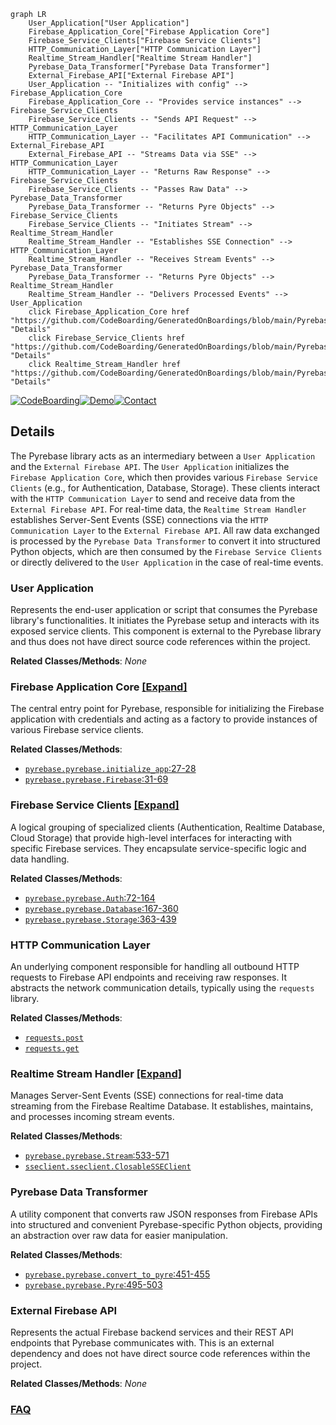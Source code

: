 ```mermaid
graph LR
    User_Application["User Application"]
    Firebase_Application_Core["Firebase Application Core"]
    Firebase_Service_Clients["Firebase Service Clients"]
    HTTP_Communication_Layer["HTTP Communication Layer"]
    Realtime_Stream_Handler["Realtime Stream Handler"]
    Pyrebase_Data_Transformer["Pyrebase Data Transformer"]
    External_Firebase_API["External Firebase API"]
    User_Application -- "Initializes with config" --> Firebase_Application_Core
    Firebase_Application_Core -- "Provides service instances" --> Firebase_Service_Clients
    Firebase_Service_Clients -- "Sends API Request" --> HTTP_Communication_Layer
    HTTP_Communication_Layer -- "Facilitates API Communication" --> External_Firebase_API
    External_Firebase_API -- "Streams Data via SSE" --> HTTP_Communication_Layer
    HTTP_Communication_Layer -- "Returns Raw Response" --> Firebase_Service_Clients
    Firebase_Service_Clients -- "Passes Raw Data" --> Pyrebase_Data_Transformer
    Pyrebase_Data_Transformer -- "Returns Pyre Objects" --> Firebase_Service_Clients
    Firebase_Service_Clients -- "Initiates Stream" --> Realtime_Stream_Handler
    Realtime_Stream_Handler -- "Establishes SSE Connection" --> HTTP_Communication_Layer
    Realtime_Stream_Handler -- "Receives Stream Events" --> Pyrebase_Data_Transformer
    Pyrebase_Data_Transformer -- "Returns Pyre Objects" --> Realtime_Stream_Handler
    Realtime_Stream_Handler -- "Delivers Processed Events" --> User_Application
    click Firebase_Application_Core href "https://github.com/CodeBoarding/GeneratedOnBoardings/blob/main/Pyrebase/Firebase_Application_Core.md" "Details"
    click Firebase_Service_Clients href "https://github.com/CodeBoarding/GeneratedOnBoardings/blob/main/Pyrebase/Firebase_Service_Clients.md" "Details"
    click Realtime_Stream_Handler href "https://github.com/CodeBoarding/GeneratedOnBoardings/blob/main/Pyrebase/Realtime_Stream_Handler.md" "Details"
```

[![CodeBoarding](https://img.shields.io/badge/Generated%20by-CodeBoarding-9cf?style=flat-square)](https://github.com/CodeBoarding/GeneratedOnBoardings)[![Demo](https://img.shields.io/badge/Try%20our-Demo-blue?style=flat-square)](https://www.codeboarding.org/demo)[![Contact](https://img.shields.io/badge/Contact%20us%20-%20contact@codeboarding.org-lightgrey?style=flat-square)](mailto:contact@codeboarding.org)

## Details

The Pyrebase library acts as an intermediary between a `User Application` and the `External Firebase API`. The `User Application` initializes the `Firebase Application Core`, which then provides various `Firebase Service Clients` (e.g., for Authentication, Database, Storage). These clients interact with the `HTTP Communication Layer` to send and receive data from the `External Firebase API`. For real-time data, the `Realtime Stream Handler` establishes Server-Sent Events (SSE) connections via the `HTTP Communication Layer` to the `External Firebase API`. All raw data exchanged is processed by the `Pyrebase Data Transformer` to convert it into structured Python objects, which are then consumed by the `Firebase Service Clients` or directly delivered to the `User Application` in the case of real-time events.

### User Application
Represents the end-user application or script that consumes the Pyrebase library's functionalities. It initiates the Pyrebase setup and interacts with its exposed service clients. This component is external to the Pyrebase library and thus does not have direct source code references within the project.


**Related Classes/Methods**: _None_

### Firebase Application Core [[Expand]](./Firebase_Application_Core.md)
The central entry point for Pyrebase, responsible for initializing the Firebase application with credentials and acting as a factory to provide instances of various Firebase service clients.


**Related Classes/Methods**:

- <a href="https://github.com/thisbejim/Pyrebase/blob/master/pyrebase/pyrebase.py#L27-L28" target="_blank" rel="noopener noreferrer">`pyrebase.pyrebase.initialize_app`:27-28</a>
- <a href="https://github.com/thisbejim/Pyrebase/blob/master/pyrebase/pyrebase.py#L31-L69" target="_blank" rel="noopener noreferrer">`pyrebase.pyrebase.Firebase`:31-69</a>


### Firebase Service Clients [[Expand]](./Firebase_Service_Clients.md)
A logical grouping of specialized clients (Authentication, Realtime Database, Cloud Storage) that provide high-level interfaces for interacting with specific Firebase services. They encapsulate service-specific logic and data handling.


**Related Classes/Methods**:

- <a href="https://github.com/thisbejim/Pyrebase/blob/master/pyrebase/pyrebase.py#L72-L164" target="_blank" rel="noopener noreferrer">`pyrebase.pyrebase.Auth`:72-164</a>
- <a href="https://github.com/thisbejim/Pyrebase/blob/master/pyrebase/pyrebase.py#L167-L360" target="_blank" rel="noopener noreferrer">`pyrebase.pyrebase.Database`:167-360</a>
- <a href="https://github.com/thisbejim/Pyrebase/blob/master/pyrebase/pyrebase.py#L363-L439" target="_blank" rel="noopener noreferrer">`pyrebase.pyrebase.Storage`:363-439</a>


### HTTP Communication Layer
An underlying component responsible for handling all outbound HTTP requests to Firebase API endpoints and receiving raw responses. It abstracts the network communication details, typically using the `requests` library.


**Related Classes/Methods**:

- <a href="https://github.com/thisbejim/Pyrebase/blob/master/pyrebase/pyrebase.py" target="_blank" rel="noopener noreferrer">`requests.post`</a>
- <a href="https://github.com/thisbejim/Pyrebase/blob/master/pyrebase/pyrebase.py" target="_blank" rel="noopener noreferrer">`requests.get`</a>


### Realtime Stream Handler [[Expand]](./Realtime_Stream_Handler.md)
Manages Server-Sent Events (SSE) connections for real-time data streaming from the Firebase Realtime Database. It establishes, maintains, and processes incoming stream events.


**Related Classes/Methods**:

- <a href="https://github.com/thisbejim/Pyrebase/blob/master/pyrebase/pyrebase.py#L533-L571" target="_blank" rel="noopener noreferrer">`pyrebase.pyrebase.Stream`:533-571</a>
- <a href="https://github.com/thisbejim/Pyrebase/blob/master/sseclient/sseclient.py" target="_blank" rel="noopener noreferrer">`sseclient.sseclient.ClosableSSEClient`</a>


### Pyrebase Data Transformer
A utility component that converts raw JSON responses from Firebase APIs into structured and convenient Pyrebase-specific Python objects, providing an abstraction over raw data for easier manipulation.


**Related Classes/Methods**:

- <a href="https://github.com/thisbejim/Pyrebase/blob/master/pyrebase/pyrebase.py#L451-L455" target="_blank" rel="noopener noreferrer">`pyrebase.pyrebase.convert_to_pyre`:451-455</a>
- <a href="https://github.com/thisbejim/Pyrebase/blob/master/pyrebase/pyrebase.py#L495-L503" target="_blank" rel="noopener noreferrer">`pyrebase.pyrebase.Pyre`:495-503</a>


### External Firebase API
Represents the actual Firebase backend services and their REST API endpoints that Pyrebase communicates with. This is an external dependency and does not have direct source code references within the project.


**Related Classes/Methods**: _None_



### [FAQ](https://github.com/CodeBoarding/GeneratedOnBoardings/tree/main?tab=readme-ov-file#faq)